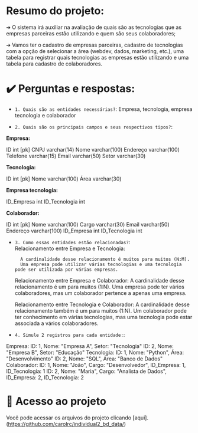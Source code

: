 #   Resumo do projeto:

➔ O sistema irá auxiliar na avaliação de quais são as tecnologias que as empresas parceiras estão utilizando e quem são seus colaboradores;

➔ Vamos ter o cadastro de empresas parceiras, cadastro de tecnologias com a opção de selecionar a área (webdev, dados, marketing, etc.), uma tabela para registrar quais tecnologias as empresas estão utilizando e uma tabela para cadastro de colaboradores.


# ✔️  Perguntas e respostas:

- `1. Quais são as entidades necessárias?`:
 Empresa, tecnologia, empresa tecnologia e colaborador

- `2. Quais são os principais campos e seus respectivos tipos?`:

<strong>Empresa:</strong>

  ID int [pk]
  CNPJ varchar(14)
  Nome varchar(100)
  Endereço varchar(100)
  Telefone varchar(15)
  Email varchar(50)
  Setor varchar(30)

<strong>Tecnologia:</strong>

  ID int [pk]
  Nome varchar(100)
  Área varchar(30)

<strong>Empresa tecnologia:</strong>

  ID_Empresa int
  ID_Tecnologia int

<strong>Colaborador:</strong>

  ID int [pk]
  Nome varchar(100)
  Cargo varchar(30)
  Email varchar(50)
  Endereço varchar(100)
  ID_Empresa int
  ID_Tecnologia int

  
- `3. Como essas entidades estão relacionadas?`:   
Relacionamento entre Empresa e Tecnologia:

        A cardinalidade desse relacionamento é muitos para muitos (N:M).
        Uma empresa pode utilizar várias tecnologias e uma tecnologia pode ser utilizada por várias empresas.

    Relacionamento entre Empresa e Colaborador:
        A cardinalidade desse relacionamento é um para muitos (1:N).
        Uma empresa pode ter vários colaboradores, mas um colaborador pertence a apenas uma empresa.

    Relacionamento entre Tecnologia e Colaborador:
        A cardinalidade desse relacionamento também é um para muitos (1:N).
        Um colaborador pode ter conhecimento em várias tecnologias, mas uma tecnologia pode estar associada a vários colaboradores.

- `4. Simule 2 registros para cada entidade:`:

Empresa:
        ID: 1, Nome: "Empresa A", Setor: "Tecnologia"
        ID: 2, Nome: "Empresa B", Setor: "Educação"
Tecnologia:
        ID: 1, Nome: "Python", Área: "Desenvolvimento"
        ID: 2, Nome: "SQL", Área: "Banco de Dados"
Colaborador:
        ID: 1, Nome: "João", Cargo: "Desenvolvedor", ID_Empresa: 1, ID_Tecnologia: 1
        ID: 2, Nome: "Maria", Cargo: "Analista de Dados", ID_Empresa: 2, ID_Tecnologia: 2


 #  📁 Acesso ao projeto
  Você pode acessar os arquivos do projeto clicando [aqui].(https://github.com/carolrc/individual2_bd_data/)
  


